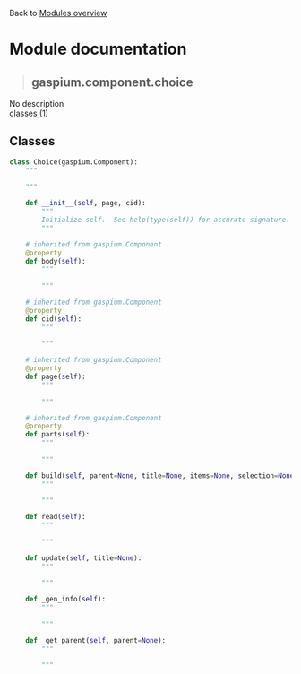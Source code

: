 Back to [Modules overview](https://github.com/pyrustic/gaspium/blob/master/docs/modules/README.md)
  
# Module documentation
>## gaspium.component.choice
No description
<br>
[classes (1)](https://github.com/pyrustic/gaspium/blob/master/docs/modules/content/gaspium.component.choice/classes.md)


## Classes
```python
class Choice(gaspium.Component):
    """
    
    """

    def __init__(self, page, cid):
        """
        Initialize self.  See help(type(self)) for accurate signature.
        """

    # inherited from gaspium.Component
    @property
    def body(self):
        """
        
        """

    # inherited from gaspium.Component
    @property
    def cid(self):
        """
        
        """

    # inherited from gaspium.Component
    @property
    def page(self):
        """
        
        """

    # inherited from gaspium.Component
    @property
    def parts(self):
        """
        
        """

    def build(self, parent=None, title=None, items=None, selection=None, flavor='radio', stacking='vertical', on_change=None, side='left', anchor='nw', padx=5, pady=5, expand=False, fill=None):
        """
        
        """

    def read(self):
        """
        
        """

    def update(self, title=None):
        """
        
        """

    def _gen_info(self):
        """
        
        """

    def _get_parent(self, parent=None):
        """
        
        """

```

